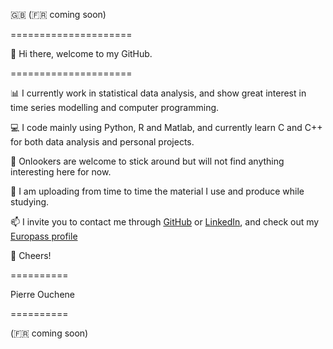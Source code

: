 🇬🇧 (🇫🇷 coming soon)

=====================

👋 Hi there, welcome to my GitHub.

=====================

📊 I currently work in statistical data analysis, and show great interest in time series modelling and computer programming.

💻 I code mainly using Python, R and Matlab, and currently learn C and C++ for both data analysis and personal projects.

👀 Onlookers are welcome to stick around but will not find anything interesting here for now.

🌱 I am uploading from time to time the material I use and produce while studying.

📫 I invite you to contact me through [GitHub](https://github.com/pouchene) or [LinkedIn](www.linkedin.com/in/pierre-ouchene), and check out my [Europass profile](https://europa.eu/europass/eportfolio/api/eprofile/shared-profile/f613fd51-cfb6-4bd3-9775-67bc7351830e?view=html)

🍻 Cheers!

==========

Pierre Ouchene

==========

(🇫🇷 coming soon)

<!---
pouchene/pouchene is a ✨ special ✨ repository because its `README.md` (this file) appears on your GitHub profile.
You can click the Preview link to take a look at your changes.
--->
